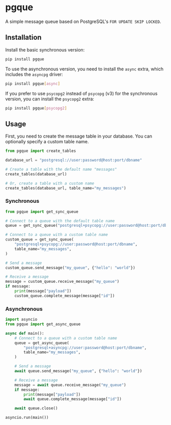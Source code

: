 # pgque

A simple message queue based on PostgreSQL's `FOR UPDATE SKIP LOCKED`.

## Installation

Install the basic synchronous version:

```bash
pip install pgque
```

To use the asynchronous version, you need to install the `async` extra, which includes the `asyncpg` driver:

```bash
pip install pgque[async]
```

If you prefer to use `psycopg2` instead of `psycopg` (v3) for the synchronous version, you can install the `psycopg2` extra:

```bash
pip install pgque[psycopg2]
```

## Usage

First, you need to create the message table in your database. You can optionally specify a custom table name.

```python
from pgque import create_tables

database_url = "postgresql://user:password@host:port/dbname"

# Create a table with the default name "messages"
create_tables(database_url)

# Or, create a table with a custom name
create_tables(database_url, table_name="my_messages")
```

### Synchronous

```python
from pgque import get_sync_queue

# Connect to a queue with the default table name
queue = get_sync_queue("postgresql+psycopg://user:password@host:port/dbname")

# Connect to a queue with a custom table name
custom_queue = get_sync_queue(
    "postgresql+psycopg://user:password@host:port/dbname",
    table_name="my_messages",
)

# Send a message
custom_queue.send_message("my_queue", {"hello": "world"})

# Receive a message
message = custom_queue.receive_message("my_queue")
if message:
    print(message["payload"])
    custom_queue.complete_message(message["id"])
```

### Asynchronous

```python
import asyncio
from pgque import get_async_queue

async def main():
    # Connect to a queue with a custom table name
    queue = get_async_queue(
        "postgresql+asyncpg://user:password@host:port/dbname",
        table_name="my_messages",
    )

    # Send a message
    await queue.send_message("my_queue", {"hello": "world"})

    # Receive a message
    message = await queue.receive_message("my_queue")
    if message:
        print(message["payload"])
        await queue.complete_message(message["id"])

    await queue.close()

asyncio.run(main())
```